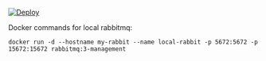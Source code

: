 [![Deploy](https://www.herokucdn.com/deploy/button.svg)](https://heroku.com/deploy?template=https://github.com/WilhelmKleuSage/heroku-rabbitmq)

Docker commands for local rabbitmq:
```
docker run -d --hostname my-rabbit --name local-rabbit -p 5672:5672 -p 15672:15672 rabbitmq:3-management
```